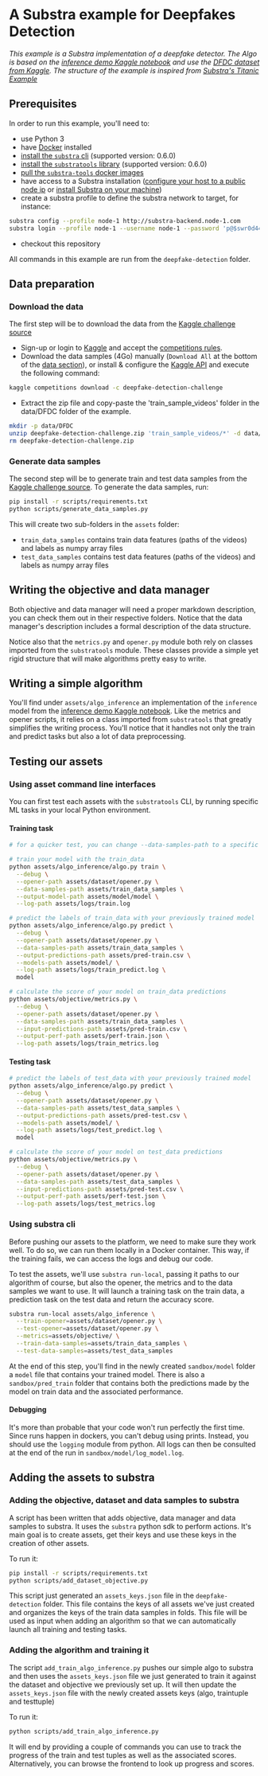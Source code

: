 # A Substra example for Deepfakes Detection

*This example is a Substra implementation of a deepfake detector.
The Algo is based on the [inference demo Kaggle notebook](https://www.kaggle.com/humananalog/inference-demo) and use the [DFDC dataset from Kaggle](https://www.kaggle.com/c/deepfake-detection-challenge).
The structure of the example is inspired from [Substra's Titanic Example](https://github.com/SubstraFoundation/substra/blob/master/examples/titanic/)*

## Prerequisites

In order to run this example, you'll need to:

* use Python 3
* have [Docker](https://www.docker.com/) installed
* [install the `substra` cli](https://github.com/SubstraFoundation/substra#install) (supported version: 0.6.0)
* [install the `substratools` library](https://github.com/substrafoundation/substra-tools) (supported version: 0.6.0)
* [pull the `substra-tools` docker images](https://github.com/substrafoundation/substra-tools#pull-from-private-docker-registry)
* have access to a Substra installation ([configure your host to a public node ip](https://doc.substra.ai/getting_started/installation/local_install_skaffold.html#network) or [install Substra on your machine](https://doc.substra.ai/getting_started/installation/local_install_skaffold.html))
* create a substra profile to define the substra network to target, for instance:

```sh
substra config --profile node-1 http://substra-backend.node-1.com
substra login --profile node-1 --username node-1 --password 'p@$swr0d44'
```

* checkout this repository

All commands in this example are run from the `deepfake-detection` folder.

## Data preparation

### Download the data

The first step will be to download the data from the [Kaggle challenge source](https://www.kaggle.com/c/deepfake-detection-challenge/data)

* Sign-up or login to [Kaggle](https://www.kaggle.com/) and accept the [competitions rules](https://www.kaggle.com/c/deepfake-detection-challenge/rules).
* Download the data samples (4Go) manually (`Download All` at the bottom of the [data section](https://www.kaggle.com/c/deepfake-detection-challenge/data)), or install & configure the [Kaggle API](https://github.com/Kaggle/kaggle-api) and execute the following command:

```sh
kaggle competitions download -c deepfake-detection-challenge
```

* Extract the zip file and copy-paste the 'train_sample_videos' folder in the data/DFDC folder of the example.

```sh
mkdir -p data/DFDC
unzip deepfake-detection-challenge.zip 'train_sample_videos/*' -d data/DFDC
rm deepfake-detection-challenge.zip
```

### Generate data samples

The second step will be to generate train and test data samples from the [Kaggle challenge source](https://www.kaggle.com/c/deepfake-detection-challenge/data).
To generate the data samples, run:

```sh
pip install -r scripts/requirements.txt
python scripts/generate_data_samples.py
```

This will create two sub-folders in the `assets` folder:

* `train_data_samples` contains train data features (paths of the videos) and labels as numpy array files
* `test_data_samples` contains test data features (paths of the videos) and labels as numpy array files

## Writing the objective and data manager

Both objective and data manager will need a proper markdown description, you can check them out in their respective
folders. Notice that the data manager's description includes a formal description of the data structure.

Notice also that the `metrics.py` and `opener.py` module both rely on classes imported from the `substratools` module.
These classes provide a simple yet rigid structure that will make algorithms pretty easy to write.

## Writing a simple algorithm

You'll find under `assets/algo_inference` an implementation of the `inference` model from the [inference demo Kaggle notebook](https://www.kaggle.com/humananalog/inference-demo). Like the metrics and opener scripts, it relies on a
class imported from `substratools` that greatly simplifies the writing process. You'll notice that it handles not only
the train and predict tasks but also a lot of data preprocessing.

## Testing our assets

### Using asset command line interfaces

You can first test each assets with the `substratools` CLI, by running specific ML tasks in your local Python environment.

#### Training task

```sh
# for a quicker test, you can change --data-samples-path to a specific data sample, (e.g. assets/train_data_samples/data_sample_0)

# train your model with the train_data
python assets/algo_inference/algo.py train \
  --debug \
  --opener-path assets/dataset/opener.py \
  --data-samples-path assets/train_data_samples \
  --output-model-path assets/model/model \
  --log-path assets/logs/train.log

# predict the labels of train_data with your previously trained model
python assets/algo_inference/algo.py predict \
  --debug \
  --opener-path assets/dataset/opener.py \
  --data-samples-path assets/train_data_samples \
  --output-predictions-path assets/pred-train.csv \
  --models-path assets/model/ \
  --log-path assets/logs/train_predict.log \
  model

# calculate the score of your model on train_data predictions
python assets/objective/metrics.py \
  --debug \
  --opener-path assets/dataset/opener.py \
  --data-samples-path assets/train_data_samples \
  --input-predictions-path assets/pred-train.csv \
  --output-perf-path assets/perf-train.json \
  --log-path assets/logs/train_metrics.log
 ```

#### Testing task

```sh
# predict the labels of test_data with your previously trained model
python assets/algo_inference/algo.py predict \
  --debug \
  --opener-path assets/dataset/opener.py \
  --data-samples-path assets/test_data_samples \
  --output-predictions-path assets/pred-test.csv \
  --models-path assets/model/ \
  --log-path assets/logs/test_predict.log \
  model

# calculate the score of your model on test_data predictions
python assets/objective/metrics.py \
  --debug \
  --opener-path assets/dataset/opener.py \
  --data-samples-path assets/test_data_samples \
  --input-predictions-path assets/pred-test.csv \
  --output-perf-path assets/perf-test.json \
  --log-path assets/logs/test_metrics.log
```

### Using substra cli

Before pushing our assets to the platform, we need to make sure they work well. To do so, we can run them locally in a
Docker container. This way, if the training fails, we can access the logs and debug our code.

To test the assets, we'll use `substra run-local`, passing it paths to our algorithm of course, but also the opener,
the metrics and to the data samples we want to use. It will launch a training task on the train data, a prediction task on the test data and return the accuracy score.

```sh
substra run-local assets/algo_inference \
  --train-opener=assets/dataset/opener.py \
  --test-opener=assets/dataset/opener.py \
  --metrics=assets/objective/ \
  --train-data-samples=assets/train_data_samples \
  --test-data-samples=assets/test_data_samples
```

At the end of this step, you'll find in the newly created `sandbox/model` folder a `model` file that contains your
trained model. There is also a `sandbox/pred_train` folder that contains both the predictions made by the model on
train data and the associated performance.

#### Debugging

It's more than probable that your code won't run perfectly the first time. Since runs happen in dockers, you can't
debug using prints. Instead, you should use the `logging` module from python. All logs can then be consulted at the end
of the run in  `sandbox/model/log_model.log`.

## Adding the assets to substra

### Adding the objective, dataset and data samples to substra

A script has been written that adds objective, data manager and data samples to substra. It uses the `substra` python
sdk to perform actions. It's main goal is to create assets, get their keys and use these keys in the creation of other
assets.

To run it:

```sh
pip install -r scripts/requirements.txt
python scripts/add_dataset_objective.py
```

This script just generated an `assets_keys.json` file in the `deepfake-detection` folder. This file contains the keys of all assets
we've just created and organizes the keys of the train data samples in folds. This file will be used as input when
adding an algorithm so that we can automatically launch all training and testing tasks.

### Adding the algorithm and training it

The script `add_train_algo_inference.py` pushes our simple algo to substra and then uses the `assets_keys.json` file
we just generated to train it against the dataset and objective we previously set up. It will then update the
`assets_keys.json` file with the newly created assets keys (algo, traintuple and testtuple)

To run it:

```sh
python scripts/add_train_algo_inference.py
```

It will end by providing a couple of commands you can use to track the progress of the train and test tuples as well
as the associated scores. Alternatively, you can browse the frontend to look up progress and scores.

